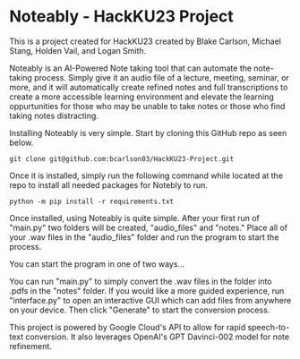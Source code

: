 # Noteably - HackKU23 Project

This is a project created for HackKU23 created by Blake Carlson, Michael Stang, Holden Vail, and Logan Smith. 

Noteably is an AI-Powered Note taking tool that can automate the note-taking process. Simply give it an audio file of a lecture, meeting, seminar, or more, and it will automatically create refined notes and full transcriptions to create a more accessible learning environment and elevate the learning oppurtunities for those who may be unable to take notes or those who find taking notes distracting. 

Installing Noteably is very simple. Start by cloning this GitHub repo as seen below.

```
git clone git@github.com:bcarlson03/HackKU23-Project.git
```


Once it is installed, simply run the following command while located at the repo to install all needed packages for Notebly to run. 

```
python -m pip install -r requirements.txt
```

Once installed, using Noteably is quite simple. After your first run of "main.py" two folders will be created, "audio_files" and "notes." Place all of your .wav files in the "audio_files" folder and run the program to start the process.

You can start the program in one of two ways...

You can run "main.py" to simply convert the .wav files in the folder into .pdfs in the "notes" folder. If you would like a more guided experience, run "interface.py" to open an interactive GUI which can add files from anywhere on your device. Then click "Generate" to start the conversion process.

This project is powered by Google Cloud's API to allow for rapid speech-to-text conversion. It also leverages OpenAI's GPT Davinci-002 model for note refinement.

